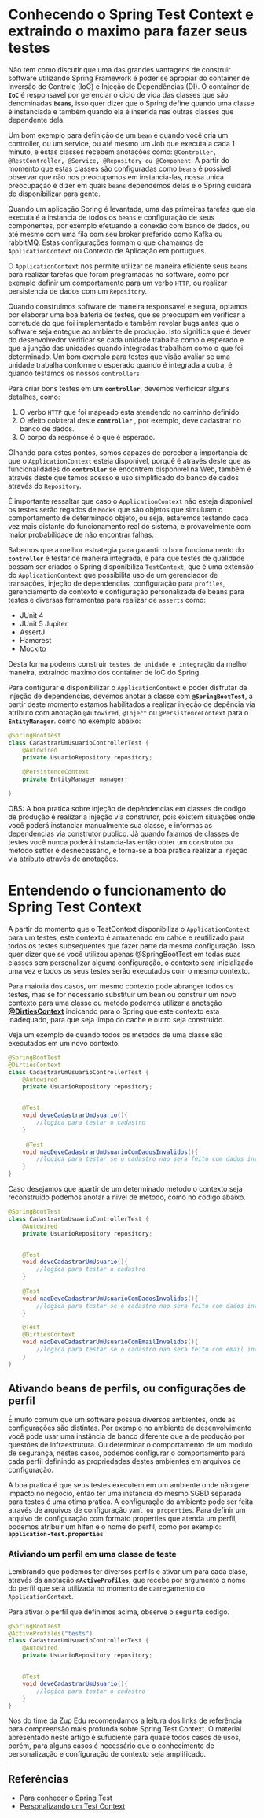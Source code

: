 # Conhecendo o Spring Test Context e extraindo o maximo para fazer seus testes

Não tem como discutir que uma das grandes vantagens de construir software utilizando Spring Framework é poder se apropiar do container de Inversão de Controle (IoC) e Injeção de Dependências (DI). O container de **`IoC`** é responsavel por gerenciar o ciclo de vida das classes que são denominadas **`beans`**, isso quer dizer que o Spring define quando uma classe é instanciada e também quando ela é inserida nas outras classes que dependente dela. 

Um bom exemplo para definição de um `bean` é quando você cria um controller, ou um service, ou até mesmo um Job que executa a cada 1 minuto, e estas classes recebem anotações como: `@Controller, @RestController, @Service, @Repository ou @Component`.  A partir do momento que estas classes são configuradas como `beans` é possivel observar que não nos preocupamos em instancia-las, nossa unica preocupação é dizer em quais `beans` dependemos delas e o Spring  cuidará de disponibilizar para gente.

Quando um aplicação Spring é levantada, uma das primeiras tarefas que ela executa é a instancia de todos os `beans` e configuração de seus componentes, por exemplo efetuando a conexão com banco de dados, ou até mesmo com uma fila com seu broker preferido como Kafka ou rabbitMQ. Estas configurações formam o que chamamos de `ApplicationContext` ou Contexto de Aplicação em portugues.

O `ApplicationContext` nos permite utilizar de maneira eficiente seus `beans` para realizar tarefas que foram programadas no software, como por exemplo definir um comportamento para um verbo `HTTP`, ou realizar persistencia de dados com um `Repository`.

Quando construimos software de maneira responsavel e segura, optamos por elaborar uma boa bateria de testes, que se preocupam em verificar a corretude do que foi implementado e também revelar bugs antes que o software seja entegue ao ambiente de produção. Isto significa que é dever do desenvolvedor verificar se cada unidade trabalha como o esperado e que a junção das unidades quando integradas trabalham como o que foi determinado. Um bom exemplo para testes que visão avaliar se uma unidade trabalha conforme o esperado quando é integrada a outra, é quando testamos os nossos `controllers`.

Para criar bons testes em um **`controller`**, devemos verficicar alguns detalhes, como: 

1. O verbo `HTTP` que foi mapeado esta atendendo no caminho definido.
2. O efeito colateral deste **`controller`** , por exemplo, deve cadastrar no banco de dados.
3. O corpo da respónse é o que é esperado.

Olhando para estes pontos, somos capazes de perceber a importancia de que o `ApplicationContext` esteja disponivel, porquê é através deste que as funcionalidades do **`controller`**  se encontrem disponivel na Web, também é  através deste que temos acesso e uso simplificado do banco de dados através do `Repository`. 

É importante ressaltar que caso o `ApplicationContext` não esteja disponivel os testes serão regados de `Mocks` que são objetos que simuluam o comportamento de determinado objeto, ou seja, estaremos testando cada vez mais distante do funcionamento real do sistema, e provavelmente com maior probabilidade de não encontrar falhas.

Sabemos que a melhor estrategia para garantir o bom funcionamento do **`controller`** é testar de maneira integrada, e para que testes de qualidade possam ser criados o Spring disponibiliza `TestContext`, que é uma extensão do `ApplicationContext` que possibilita uso de um gerenciador de transações, injeção de dependencias, configuração para `profiles`, gerenciamento de contexto e configuração personalizada de beans para testes e diversas ferramentas para realizar de `asserts` como:

- JUnit 4
- JUnit 5 Jupiter
- AssertJ
- Hamcrest
- Mockito

Desta forma podems construir `testes de unidade e integração` da melhor maneira, extraindo maximo dos container de IoC do Spring.

Para configurar e disponibilizar o `ApplicationContext` e poder disfrutar da injeção de dependencias, devemos anotar a classe com **`@SpringBootTest`**, a partir deste momento estamos habilitados a realizar injeção de depência via atributo com anotação `@Autowired`, `@Inject` ou `@PersistenceContext` para o **`EntityManager`**. como no exemplo abaixo: 


```java
@SpringBootTest
class CadastrarUmUsuarioControllerTest {
    @Autowired
    private UsuarioRepository repository;
    
    @PersistenceContext
    private EntityManager manager;

}
```


OBS: A boa pratica sobre injeção de depêndencias em classes de codigo de produção é realizar a injeção via construtor, pois existem situações onde você poderá instanciar manualmente sua classe, e informas as dependencias via construtor publico. Jà quando falamos de classes de testes você nunca poderá instancia-las então obter um construtor ou metodo setter é desnecessário, e torna-se a boa pratica realizar a injeção via atributo através de anotações.


# Entendendo o funcionamento do Spring Test Context

A partir do momento que o TestContext disponibiliza o `ApplicationContext` para um testes, este contexto é armazenado em cahce e reutilizado para todos os testes subsequentes que fazer parte da mesma configuração. Isso quer dizer que se você utilizou apenas @SpringBootTest em todas suas classes sem personalizar alguma configuração, o contexto sera inicializado uma vez e todos os seus testes serão executados com o mesmo contexto.

Para maioria dos casos, um mesmo contexto pode abranger todos os testes, mas se for necessário substituir um bean ou construir um novo contexto para uma classe ou metodo podemos utilizar a anotação **[@DirtiesContext](https://docs.spring.io/spring-framework/docs/5.3.19/reference/html/testing.html#spring-testing-annotation-dirtiescontext)** indicando para o Spring que este contexto esta inadequado, para que seja limpo do cache e outro seja construido.

Veja um exemplo de quando todos os metodos de uma classe são executados em um novo contexto.


```java
@SpringBootTest
@DirtiesContext
class CadastrarUmUsuarioControllerTest {
    @Autowired
    private UsuarioRepository repository;


    @Test
    void deveCadastrarUmUsuario(){
        //logica para testar o cadastro
    }
    
     @Test
    void naoDeveCadastrarUmUsuarioComDadosInvalidos(){
        //logica para testar se o cadastro nao sera feito com dados invalidos
    }
}
```

Caso desejamos que apartir de um determinado metodo o contexto seja reconstruido podemos anotar a nivel de metodo, como no codigo abaixo.


```java
@SpringBootTest
class CadastrarUmUsuarioControllerTest {
    @Autowired
    private UsuarioRepository repository;


    @Test
    void deveCadastrarUmUsuario(){
        //logica para testar o cadastro
    }
    
    @Test
    void naoDeveCadastrarUmUsuarioComDadosInvalidos(){
        //logica para testar se o cadastro nao sera feito com dados invalidos
    }

    @Test
    @DirtiesContext
    void naoDeveCadastrarUmUsuarioComEmailInvalidos(){
        //logica para testar se o cadastro nao sera feito com email invalido
    }
}
```


## Ativando beans de perfils, ou configurações de perfil

É muito comum que um software possua diversos ambientes, onde as configurações são distintas. Por exemplo no ambiente de desenvolvimento você pode usar uma instância de banco diferente que a de produção por questões de infraestrutura. Ou determinar o comportamento de um modulo de segurança, nestes casos, podemos configurar o comportamento para cada perfil definindo as propriedades destes ambientes em arquivos de configuração.

A boa pratica é que seus testes executem em um ambiente onde não gere impacto no negocio, então ter uma instancia do mesmo SGBD separada para testes é uma otima pratica. A configuração do ambiente pode ser feita através de arquivos de configuração `yaml ou properties`. Para definir um arquivo de configuração com formato properties que atenda um perfil, podemos atribuir um hífen e o nome do perfil, como por exemplo:  **`application-test.properties`**

### Ativiando um perfil em uma classe de teste

Lembrando que podemos ter diversos perfils e ativar um para cada clase, através da anotação **`@ActiveProfiles`**, que recebe por argumento o nome do perfil que  será utilizada no momento de carregamento do `ApplicationContext`.

Para ativar o perfil que definimos acima, observe o seguinte codigo.


```java
@SpringBootTest
@ActiveProfiles("tests") 
class CadastrarUmUsuarioControllerTest {
    @Autowired
    private UsuarioRepository repository;


    @Test
    void deveCadastrarUmUsuario(){
        //logica para testar o cadastro
    }
}
```

Nos do time da Zup Edu recomendamos a leitura dos links de referência para compreensão mais profunda sobre Spring Test Context. O material apresentado neste artigo é sufuciente para quase todos casos de usos, porém, para alguns casos é necessário que o conhecimento de personalização e configuração de contexto seja amplificado.



## Referências

- [Para conhecer o Spring Test](https://docs.spring.io/spring-boot/docs/current/reference/html/features.html#features.testing)
- [Personalizando um Test Context](https://docs.spring.io/spring-framework/docs/5.3.19/reference/html/testing.html#testcontext-framework)